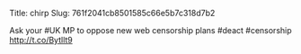 Title: chirp
Slug: 761f2041cb8501585c66e5b7c318d7b2

Ask your #UK MP to oppose new web censorship plans #deact #censorship <a href="http://t.co/Bytllt9">http://t.co/Bytllt9</a>
